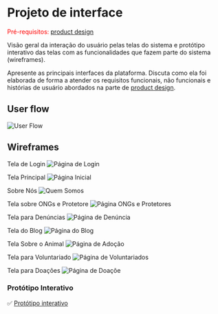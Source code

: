 
# Projeto de interface

<span style="color:red">Pré-requisitos: <a href="03-Product-design.md"> product design</a></span>

 Visão geral da interação do usuário pelas telas do sistema e protótipo interativo das telas com as funcionalidades que fazem parte do sistema (wireframes).

 Apresente as principais interfaces da plataforma. Discuta como ela foi elaborada de forma a atender os requisitos funcionais, não funcionais e histórias de usuário abordados na parte de <a href="03-Product-design.md"> product design</a></span>.

 ## User flow

![User Flow](https://github.com/user-attachments/assets/961d13c4-39a9-4dcb-b0be-9c0de4387671)


## Wireframes

Tela de Login
![Página de Login](https://github.com/user-attachments/assets/3b43e13a-35de-4168-9fbe-ca429c3ca5f0)

Tela Principal
![Página Inicial](https://github.com/user-attachments/assets/61e83e0c-921b-40f0-8a57-6273c7dd6984)

Sobre Nós
![Quem Somos](https://github.com/user-attachments/assets/d5560c05-bca9-455c-9437-a58997129a53)

Tela sobre ONGs e Protetore
![Página ONGs e Protetores](https://github.com/user-attachments/assets/df0f25ea-2250-4b39-9de8-64f7f4e15e5e)

Tela para Denúncias
![Página de Denúncia](https://github.com/user-attachments/assets/23ad9007-899b-4252-8f07-f9c6590ba7d2)

Tela do Blog
![Página do Blog](https://github.com/user-attachments/assets/ed61cbc2-2d3b-43f0-a609-55f8c7f988fb)

Tela Sobre o Animal
![Página de Adoção](https://github.com/user-attachments/assets/2d4df611-b10f-43a2-9602-eb239a4ee224)

Tela para Voluntariado
![Página de Voluntariados](https://github.com/user-attachments/assets/303e5c62-a87c-495c-9dbe-ac3e98573380)

Tela para Doações
![Página de Doaçõe](https://github.com/user-attachments/assets/b7807a73-44d2-4c9d-bc34-9766e925d41a)
 
### Protótipo Interativo



✅ [Protótipo interativo](https://www.figma.com/proto/MIjrclqipWri444LmSfkac/Wireframes?node-id=1-8&t=rYnfjMqkUEyU9YeG-1)

